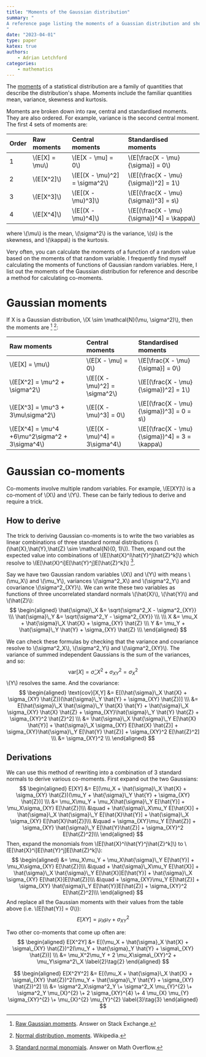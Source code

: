 ```yaml
---
title: "Moments of the Gaussian distribution"
summary: "
A reference page listing the moments of a Guassian distribution and shows how to derive co-moments.
"
date: "2023-04-01"
type: paper
katex: true
authors:
    - Adrian Letchford
categories:
    - mathematics
---
```


The [moments](https://en.wikipedia.org/wiki/Moment_(mathematics)) of a statistical distribution are a family of quantities that describe the distribution's shape. Moments include the familiar quantities mean, variance, skewness and kurtosis.

Moments are broken down into raw, central and standardised moments. They are also ordered. For example, variance is the second central moment. The first 4 sets of moments are:

| Order  | Raw moments         | Central moments                   | Standardised moments                          |
|--------|:--------------------|:----------------------------------|:----------------------------------------------|
| 1      | \\(E[X] = \mu\\)    | \\(E[X - \mu] = 0\\)              | \\(E[\frac{X - \mu}{\sigma}] = 0\\)           |
| 2      | \\(E[X^2]\\)        | \\(E[(X - \mu)^2] = \sigma^2\\)   | \\(E[(\frac{X - \mu}{\sigma})^2] = 1\\)       |
| 3      | \\(E[X^3]\\)        | \\(E[(X - \mu)^3]\\)              | \\(E[(\frac{X - \mu}{\sigma})^3] = s\\)       |
| 4      | \\(E[X^4]\\)        | \\(E[(X - \mu)^4]\\)              | \\(E[(\frac{X - \mu}{\sigma})^4] = \kappa\\)  |

where \\(\mu\\) is the mean, \\(\sigma^2\\) is the variance, \\(s\\) is the skewness, and \\(\kappa\\) is the kurtosis.

Very often, you can calculate the moments of a function of a random value based on the moments of that random variable. I frequently find myself calculating the moments of functions of Gaussian random variables. Here, I list out the moments of the Gaussian distribution for reference and describe a method for calculating co-moments.

# Gaussian moments

If X is a Gaussian distribution, \\(X \sim \mathcal{N}(\mu, \sigma^2)\\), then the moments are [^1] [^2]:

| Raw moments                                      | Central moments                  | Standardised moments                              |
|:-------------------------------------------------|:---------------------------------|:--------------------------------------------------|
| \\(E[X] = \mu\\)                                 | \\(E[X - \mu] = 0\\)             | \\(E[\frac{X - \mu}{\sigma}] = 0\\)               |
| \\(E[X^2] = \mu^2 + \sigma^2\\)                  | \\(E[(X - \mu)^2] = \sigma^2\\)  | \\(E[(\frac{X - \mu}{\sigma})^2] = 1\\)           |
| \\(E[X^3] = \mu^3 + 3\mu\sigma^2\\)              | \\(E[(X - \mu)^3] = 0\\)         | \\(E[(\frac{X - \mu}{\sigma})^3] = 0 = s\\)       |
| \\(E[X^4] = \mu^4 +6\mu^2\sigma^2 + 3\sigma^4\\) | \\(E[(X - \mu)^4] = 3\sigma^4\\) | \\(E[(\frac{X - \mu}{\sigma})^4] = 3 = \kappa\\)  |

# Gaussian co-moments

Co-moments involve multiple random variables. For example, \\(E[XY]\\) is a co-moment of \\(X\\) and \\(Y\\). These can be fairly tedious to derive and require a trick.

## How to derive

The trick to deriving Gaussian co-moments is to write the two variables as linear combinations of three standard normal distributions (\\(\hat{X},\hat{Y},\hat{Z} \sim \mathcal{N}(0, 1)\\)). Then, expand out the expected value into combinations of \\(E[\hat{X}^i\hat{Y}^j\hat{Z}^k]\\) which resolve to \\(E[\hat{X}^i]E[\hat{Y}^j]E[\hat{Z}^k]\\) [^3].

Say we have two Gaussian random variables \\(X\\) and \\(Y\\) with means \\(\mu_X\\) and \\(\mu_Y\\), variances \\(\sigma^2_X\\) and \\(\sigma^2_Y\\) and covariance \\(\sigma^2_{XY}\\). We can write these two variables as functions of three uncorrelated standard normals \\(\hat{X}\\), \\(\hat{Y}\\) and \\(\hat{Z}\\):
$$
\begin{aligned}
\hat{\sigma}\_X &= \sqrt{\sigma^2_X - \sigma^2_{XY}} \\\
\hat{\sigma}\_Y &= \sqrt{\sigma^2_Y - \sigma^2_{XY}} \\\
\\\
X &= \mu_X + \hat{\sigma}\_X \hat{X} + \sigma_{XY} \hat{Z} \\\
Y &= \mu_Y + \hat{\sigma}\_Y \hat{Y} + \sigma_{XY} \hat{Z} \\\
\end{aligned}
$$

We can check these formulas by checking that the variance and covariance resolve to \\(\sigma^2_X\\), \\(\sigma^2_Y\\) and \\(\sigma^2_{XY}\\). The variance of summed independent Gaussians is the sum of the variances, and so:
$$
\text{var}[X] = \hat{\sigma}\_X^2 + \sigma_{XY}^2= \sigma^2_X
$$
\\(Y\\) resolves the same. And the covariance:
$$
\begin{aligned}
\text{cov}[X,Y] &= E[(\hat{\sigma}\_X \hat{X} + \sigma_{XY} \hat{Z})(\hat{\sigma}\_Y \hat{Y} + \sigma_{XY} \hat{Z})] \\\
&= E[\hat{\sigma}\_X \hat{\sigma}\_Y \hat{X} \hat{Y} +  \hat{\sigma}\_X \sigma_{XY} \hat{X} \hat{Z} + \sigma_{XY}\hat{\sigma}\_Y \hat{Y} \hat{Z}  + \sigma_{XY}^2 \hat{Z}^2] \\\
&= \hat{\sigma}\_X \hat{\sigma}\_Y E[\hat{X} \hat{Y}] +  \hat{\sigma}\_X \sigma_{XY} E[\hat{X} \hat{Z}] + \sigma_{XY}\hat{\sigma}\_Y E[\hat{Y} \hat{Z}]  + \sigma_{XY}^2 E[\hat{Z}^2] \\\
&= \sigma_{XY}^2 \\\
\end{aligned}
$$

## Derivations

We can use this method of rewriting into a combination of 3 standard normals to derive various co-moments. First expand out the two Gaussians:
$$
\begin{aligned}
E[XY] &= E[(\mu_X + \hat{\sigma}\_X \hat{X} + \sigma_{XY} \hat{Z})(\mu_Y + \hat{\sigma}\_Y \hat{Y} + \sigma_{XY} \hat{Z})] \\\
&= \mu_X\mu_Y  + \mu_X\hat{\sigma}\_Y E[\hat{Y}] + \mu_X\sigma_{XY} E[\hat{Z}]\\\
&\quad + \hat{\sigma}\_X\mu_Y E[\hat{X}]  + \hat{\sigma}\_X \hat{\sigma}\_Y E[\hat{X}\hat{Y}] + \hat{\sigma}\_X \sigma_{XY} E[\hat{X}\hat{Z}]\\\
&\quad + \sigma_{XY}\mu_Y E[\hat{Z}] + \sigma_{XY} \hat{\sigma}\_Y E[\hat{Y}\hat{Z}] + \sigma_{XY}^2 E[\hat{Z}^2]\\\
\end{aligned}
$$
Then, expand the monomials from  \\(E[\hat{X}^i\hat{Y}^j\hat{Z}^k]\\) to \\(E[\hat{X}^i]E[\hat{Y}^j]E[\hat{Z}^k]\\):
$$
\begin{aligned}
&= \mu_X\mu_Y  + \mu_X\hat{\sigma}\_Y E[\hat{Y}] + \mu_X\sigma_{XY} E[\hat{Z}]\\\
&\quad + \hat{\sigma}\_X\mu_Y E[\hat{X}]  + \hat{\sigma}\_X \hat{\sigma}\_Y E[\hat{X}]E[\hat{Y}] + \hat{\sigma}\_X \sigma_{XY} E[\hat{X}]E[\hat{Z}]\\\
&\quad + \sigma_{XY}\mu_Y E[\hat{Z}] + \sigma_{XY} \hat{\sigma}\_Y E[\hat{Y}]E[\hat{Z}] + \sigma_{XY}^2 E[\hat{Z}^2]\\\
\end{aligned}
$$
And replace all the Gaussian moments with their values from the table above (i.e. \\(E[\hat{Y}] = 0\\)):
$$
E[XY] = \mu_X\mu_Y + \sigma_{XY}^2 \tag{1}
$$

Two other co-moments that come up often are:
$$
\begin{aligned}
E[X^2Y] &= E[(\mu_X + \hat{\sigma}_X \hat{X} + \sigma\_{XY} \hat{Z})^2(\mu_Y + \hat{\sigma}_Y \hat{Y} + \sigma\_{XY} \hat{Z})] \\\
&= \mu_X^2\mu_Y  + 2 \mu_X\sigma\_{XY}^2 + \mu_Y\sigma^2\_X \label{2}\tag{2}
\end{aligned}
$$

$$
\begin{aligned}
E[X^2Y^2] &= E[(\mu_X + \hat{\sigma}\_X \hat{X} + \sigma\_{XY} \hat{Z})^2(\mu_Y + \hat{\sigma}\_Y \hat{Y} + \sigma_{XY} \hat{Z})^2] \\\
&= \sigma^2_X\sigma^2_Y
\+ \sigma^2_X \mu_{Y}^{2}
\+ \sigma^2_Y \mu_{X}^{2}
\+ 2 \sigma_{XY}^{4}
\+ 4 \mu_{X} \mu_{Y} \sigma_{XY}^{2}
\+ \mu_{X}^{2} \mu_{Y}^{2}  \label{3}\tag{3}
\end{aligned}
$$

[^1]: [Raw Gaussian moments](https://math.stackexchange.com/a/4030443). Answer on Stack Exchange.
[^2]: [Normal distribution, moments](https://en.wikipedia.org/wiki/Normal_distribution#Moments). Wikipedia.
[^3]: [Standard normal monomials](https://mathoverflow.net/questions/330162/correlation-between-square-of-normal-random-variables#comment822946_330162). Answer on Math Overflow.
